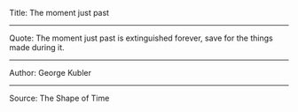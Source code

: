Title: The moment just past

----

Quote: The moment just past is extinguished forever, save for the things made during it.

----

Author: George Kubler

----

Source: The Shape of Time
